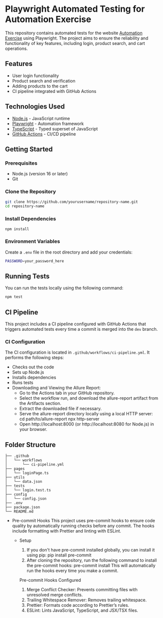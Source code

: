 # Playwright Automated Testing for Automation Exercise

This repository contains automated tests for the website [Automation Exercise](https://automationexercise.com/) using Playwright. The project aims to ensure the reliability and functionality of key features, including login, product search, and cart operations.

## Features

- User login functionality
- Product search and verification
- Adding products to the cart
- CI pipeline integrated with GitHub Actions

## Technologies Used

- [Node.js](https://nodejs.org/) - JavaScript runtime
- [Playwright](https://playwright.dev/) - Automation framework
- [TypeScript](https://www.typescriptlang.org/) - Typed superset of JavaScript
- [GitHub Actions](https://github.com/features/actions) - CI/CD pipeline

## Getting Started

### Prerequisites

- Node.js (version 16 or later)
- Git

### Clone the Repository

```bash
git clone https://github.com/yourusername/repository-name.git
cd repository-name
```

### Install Dependencies

```bash
npm install
```

### Environment Variables

Create a `.env` file in the root directory and add your credentials:

```bash
PASSWORD=your_password_here
```

## Running Tests

You can run the tests locally using the following command:

```bash
npm test
```

## CI Pipeline

This project includes a CI pipeline configured with GitHub Actions that triggers automated tests every time a commit is merged into the `dev` branch.

### CI Configuration

The CI configuration is located in `.github/workflows/ci-pipeline.yml`. It performs the following steps:

- Checks out the code
- Sets up Node.js
- Installs dependencies
- Runs tests
- Downloading and Viewing the Allure Report:
    - Go to the Actions tab in your GitHub repository.
    - Select the workflow run, and download the allure-report artifact from the Artifacts section.
    - Extract the downloaded file if necessary.
    - Serve the allure-report directory locally using a local HTTP server:
          cd path/to/allure-report
          npx http-server
    - Open http://localhost:8000 (or http://localhost:8080 for Node.js) in your browser.

## Folder Structure

```
├── .github
│   └── workflows
│       └── ci-pipeline.yml
├── pages
│   └── loginPage.ts
├── utils
│   └── data.json
├── tests
│   └── login.test.ts
├── config
│   └── config.json
├── .env
├── package.json
└── README.md
```

- Pre-commit Hooks
  This project uses pre-commit hooks to ensure code quality by automatically running checks before any commit. The hooks include formatting with Prettier and linting with ESLint.

  - Setup

    1. If you don't have pre-commit installed globally, you can install it using pip:
       pip install pre-commit
    2. After cloning the repository, run the following command to install the pre-commit hooks:
       pre-commit install
       This will automatically run the hooks every time you make a commit.

    Pre-commit Hooks Configured

    1. Merge Conflict Checker: Prevents committing files with unresolved merge conflicts.
    2. Trailing Whitespace Remover: Removes trailing whitespace.
    3. Prettier: Formats code according to Prettier’s rules.
    4. ESLint: Lints JavaScript, TypeScript, and JSX/TSX files.
